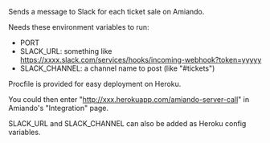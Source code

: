 Sends a message to Slack for each ticket sale on Amiando.

Needs these environment variables to run:
 * PORT
 * SLACK_URL: something like https://xxxx.slack.com/services/hooks/incoming-webhook?token=yyyyy
 * SLACK_CHANNEL: a channel name to post (like "#tickets")

Procfile is provided for easy deployment on Heroku.

You could then enter "http://xxx.herokuapp.com/amiando-server-call" in Amiando's "Integration" page.

SLACK_URL and SLACK_CHANNEL can also be added as Heroku config variables.